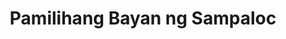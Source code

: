 ---
title: "Pamilihang Bayan ng Sampaloc"
url: /manila/pamilihang-bayan-ng-sampaloc/
shop: Outdoor
---